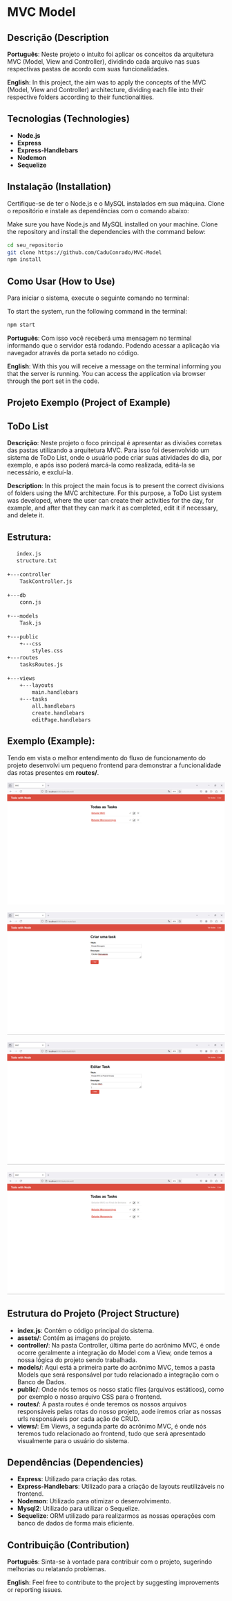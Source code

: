 # MVC Model  #

## Descrição (Description ##

**Português**: Neste projeto o intuíto foi aplicar os conceitos da arquitetura MVC (Model, View and Controller), dividindo cada arquivo nas suas respectivas pastas de acordo com suas funcionalidades.

**English**: In this project, the aim was to apply the concepts of the MVC (Model, View and Controller) architecture, dividing each file into their respective folders according to their functionalities.

## Tecnologias (Technologies) ##

- **Node.js**
- **Express**
- **Express-Handlebars**
- **Nodemon**
- **Sequelize**

## Instalação (Installation) ##

Certifique-se de ter o Node.js e o MySQL instalados em sua máquina. Clone o repositório e instale as dependências com o comando abaixo:

Make sure you have Node.js and MySQL installed on your machine. Clone the repository and install the dependencies with the command below:

```bash
cd seu_repositorio
git clone https://github.com/CaduConrado/MVC-Model
npm install
```

## Como Usar (How to Use) ##

Para iniciar o sistema, execute o seguinte comando no terminal: 

To start the system, run the following command in the terminal:

```bash
npm start
```

**Português**: Com isso você receberá uma mensagem no terminal informando que o servidor está rodando. Podendo acessar a aplicação via navegador através da porta setado no código.

**English**: With this you will receive a message on the terminal informing you that the server is running. You can access the application via browser through the port set in the code.

## Projeto Exemplo (Project of Example)

## ToDo List
**Descrição**: Neste projeto o foco principal é apresentar as divisões corretas das pastas utilizando a arquitetura MVC. Para isso foi desenvolvido um sistema de ToDo List, onde o usuário pode criar suas atividades do dia, por exemplo, e após isso poderá marcá-la como realizada, editá-la se necessário, e excluí-la.

**Description**: In this project the main focus is to present the correct divisions of folders using the MVC architecture. For this purpose, a ToDo List system was developed, where the user can create their activities for the day, for example, and after that they can mark it as completed, edit it if necessary, and delete it.

## Estrutura: 
```
   index.js
   structure.txt
   
+---controller
    TaskController.js
       
+---db
    conn.js
       
+---models
    Task.js
       
+---public
    +---css
        styles.css
+---routes
    tasksRoutes.js
       
+---views
    +---layouts
        main.handlebars       
    +---tasks
        all.handlebars
        create.handlebars
        editPage.handlebars
```
## Exemplo (Example): ##
Tendo em vista o melhor entendimento do fluxo de funcionamento do projeto desenvolvi um pequeno frontend para demonstrar a funcionalidade das rotas presentes em **routes/**. 

![Página Inicial](https://github.com/CaduConrado/MVC-Model/blob/main/assets/todo_list_01.jpeg)

![Criar Task](https://github.com/CaduConrado/MVC-Model/blob/main/assets/todo_list_02.jpeg)

![Editando Task](https://github.com/CaduConrado/MVC-Model/blob/main/assets/todo_list_03.jpeg)

![Finalizando Task](https://github.com/CaduConrado/MVC-Model/blob/main/assets/todo_list_04.jpeg)

## Estrutura do Projeto (Project Structure) ##

- **index.js**: Contém o código principal do sistema.
- **assets/**: Contém as imagens do projeto.
- **controller/**: Na pasta Controller, última parte do acrônimo MVC, é onde ocorre geralmente a integração do Model com a View, onde temos a nossa lógica do projeto sendo trabalhada.
- **models/**: Aqui está a primeira parte do acrônimo MVC, temos a pasta Models que será responsável por tudo relacionado a integração com o Banco de Dados.
- **public/**: Onde nós temos os nosso static files (arquivos estáticos), como por exemplo o nosso arquivo CSS para o frontend.
- **routes/**: A pasta routes é onde teremos os nossos arquivos responsáveis pelas rotas do nosso projeto, aode iremos criar as nossas urls responsáveis por cada ação de CRUD. 
- **views/**: Em Views, a segunda parte do acrônimo MVC, é onde nós teremos tudo relacionado ao frontend, tudo que será apresentado visualmente para o usuário do sistema.

## Dependências (Dependencies)

- **Express**: Utilizado para criação das rotas.
- **Express-Handlebars**: Utilizado para a criação de layouts reutilizáveis no frontend.
- **Nodemon**: Utilizado para otimizar o desenvolvimento.
- **Mysql2**: Utilizado para utilizar o Sequelize.
- **Sequelize**: ORM utilizado para realizarmos as nossas operações com banco de dados de forma mais eficiente.

## Contribuição (Contribution) ##

**Português**: Sinta-se à vontade para contribuir com o projeto, sugerindo melhorias ou relatando problemas.

**English**: Feel free to contribute to the project by suggesting improvements or reporting issues.
